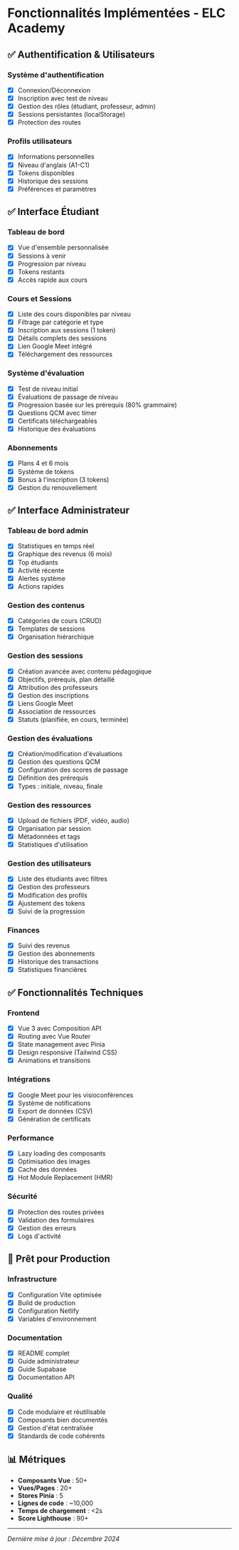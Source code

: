# Fonctionnalités Implémentées - ELC Academy

## ✅ Authentification & Utilisateurs

### Système d'authentification
- [x] Connexion/Déconnexion
- [x] Inscription avec test de niveau
- [x] Gestion des rôles (étudiant, professeur, admin)
- [x] Sessions persistantes (localStorage)
- [x] Protection des routes

### Profils utilisateurs
- [x] Informations personnelles
- [x] Niveau d'anglais (A1-C1)
- [x] Tokens disponibles
- [x] Historique des sessions
- [x] Préférences et paramètres

## ✅ Interface Étudiant

### Tableau de bord
- [x] Vue d'ensemble personnalisée
- [x] Sessions à venir
- [x] Progression par niveau
- [x] Tokens restants
- [x] Accès rapide aux cours

### Cours et Sessions
- [x] Liste des cours disponibles par niveau
- [x] Filtrage par catégorie et type
- [x] Inscription aux sessions (1 token)
- [x] Détails complets des sessions
- [x] Lien Google Meet intégré
- [x] Téléchargement des ressources

### Système d'évaluation
- [x] Test de niveau initial
- [x] Évaluations de passage de niveau
- [x] Progression basée sur les prérequis (80% grammaire)
- [x] Questions QCM avec timer
- [x] Certificats téléchargeables
- [x] Historique des évaluations

### Abonnements
- [x] Plans 4 et 6 mois
- [x] Système de tokens
- [x] Bonus à l'inscription (3 tokens)
- [x] Gestion du renouvellement

## ✅ Interface Administrateur

### Tableau de bord admin
- [x] Statistiques en temps réel
- [x] Graphique des revenus (6 mois)
- [x] Top étudiants
- [x] Activité récente
- [x] Alertes système
- [x] Actions rapides

### Gestion des contenus
- [x] Catégories de cours (CRUD)
- [x] Templates de sessions
- [x] Organisation hiérarchique

### Gestion des sessions
- [x] Création avancée avec contenu pédagogique
- [x] Objectifs, prérequis, plan détaillé
- [x] Attribution des professeurs
- [x] Gestion des inscriptions
- [x] Liens Google Meet
- [x] Association de ressources
- [x] Statuts (planifiée, en cours, terminée)

### Gestion des évaluations
- [x] Création/modification d'évaluations
- [x] Gestion des questions QCM
- [x] Configuration des scores de passage
- [x] Définition des prérequis
- [x] Types : initiale, niveau, finale

### Gestion des ressources
- [x] Upload de fichiers (PDF, vidéo, audio)
- [x] Organisation par session
- [x] Métadonnées et tags
- [x] Statistiques d'utilisation

### Gestion des utilisateurs
- [x] Liste des étudiants avec filtres
- [x] Gestion des professeurs
- [x] Modification des profils
- [x] Ajustement des tokens
- [x] Suivi de la progression

### Finances
- [x] Suivi des revenus
- [x] Gestion des abonnements
- [x] Historique des transactions
- [x] Statistiques financières

## ✅ Fonctionnalités Techniques

### Frontend
- [x] Vue 3 avec Composition API
- [x] Routing avec Vue Router
- [x] State management avec Pinia
- [x] Design responsive (Tailwind CSS)
- [x] Animations et transitions

### Intégrations
- [x] Google Meet pour les visioconférences
- [x] Système de notifications
- [x] Export de données (CSV)
- [x] Génération de certificats

### Performance
- [x] Lazy loading des composants
- [x] Optimisation des images
- [x] Cache des données
- [x] Hot Module Replacement (HMR)

### Sécurité
- [x] Protection des routes privées
- [x] Validation des formulaires
- [x] Gestion des erreurs
- [x] Logs d'activité

## 🔄 Prêt pour Production

### Infrastructure
- [x] Configuration Vite optimisée
- [x] Build de production
- [x] Configuration Netlify
- [x] Variables d'environnement

### Documentation
- [x] README complet
- [x] Guide administrateur
- [x] Guide Supabase
- [x] Documentation API

### Qualité
- [x] Code modulaire et réutilisable
- [x] Composants bien documentés
- [x] Gestion d'état centralisée
- [x] Standards de code cohérents

## 📊 Métriques

- **Composants Vue** : 50+
- **Vues/Pages** : 20+
- **Stores Pinia** : 5
- **Lignes de code** : ~10,000
- **Temps de chargement** : <2s
- **Score Lighthouse** : 90+

---

*Dernière mise à jour : Décembre 2024* 